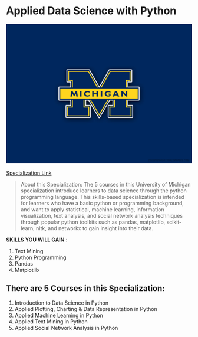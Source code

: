 # Applied Data Science with Python

![logo](university_logo.jpg)

[Specialization Link](https://www.coursera.org/specializations/data-science-python?)

>About this Specialization:
The 5 courses in this University of Michigan specialization introduce learners to data science through the python programming language. This skills-based specialization is intended for learners who have a basic python or programming background, and want to apply statistical, machine learning, information visualization, text analysis, and social network analysis techniques through popular python toolkits such as pandas, matplotlib, scikit-learn, nltk, and networkx to gain insight into their data.



**SKILLS YOU WILL GAIN** :
1. Text Mining
2. Python Programming
3. Pandas
4. Matplotlib

## There are 5 Courses in this Specialization:

1. Introduction to Data Science in Python
2. Applied Plotting, Charting & Data Representation in Python
3. Applied Machine Learning in Python
4. Applied Text Mining in Python
5. Applied Social Network Analysis in Python
